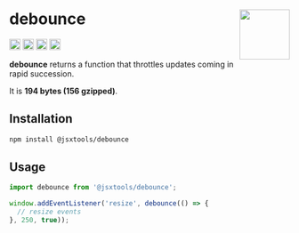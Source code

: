 # debounce [<img src="https://avatars.githubusercontent.com/u/52989093" alt="" width="90" height="90" align="right">][monorepo]

[<img alt="npm version" src="https://img.shields.io/npm/v/@jsxtools/debounce.svg" height="20">](https://www.npmjs.com/package/@jsxtools/debounce)
[<img alt="build status" src="https://img.shields.io/travis/jsxtools/monorepo/master.svg" height="20">](https://travis-ci.org/jsxtools/monorepo/debounce)
[<img alt="issue tracker" src="https://img.shields.io/github/issues/jsxtools/monorepo/debounce.svg" height="20">](https://github.com/jsxtools/monorepo/issues?q=is:issue+is:open+label:debounce)
[<img alt="pull requests" src="https://img.shields.io/github/issues-pr/jsxtools/monorepo/debounce.svg" height="20">](https://github.com/jsxtools/monorepo/pulls?q=is:pr+is:open+label:debounce)

**debounce** returns a function that throttles updates coming in rapid succession.

It is <strong size>194 bytes (156 gzipped)</strong>.

## Installation

```sh
npm install @jsxtools/debounce
```

## Usage

```js
import debounce from '@jsxtools/debounce';

window.addEventListener('resize', debounce(() => {
  // resize events
}, 250, true));
```

[monorepo]: https://github.com/jsxtools/monorepo
